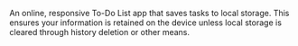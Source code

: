 
An online, responsive To-Do List app that saves tasks to local storage. This ensures your information is retained on the device unless local storage is cleared through history deletion or other means.
